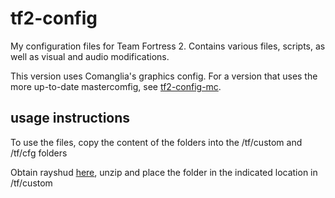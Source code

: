 # tf2-config

My configuration files for Team Fortress 2. Contains various files, scripts, as well as visual and audio modifications.

This version uses Comanglia's graphics config. For a version that uses the more up-to-date mastercomfig, see [tf2-config-mc](https://github.com/ambroshia/tf2-config-mc).

## usage instructions

To use the files, copy the content of the folders into the /tf/custom and /tf/cfg folders

Obtain rayshud [here](https://github.com/raysfire/rayshud), unzip and place the folder in the indicated location in /tf/custom
